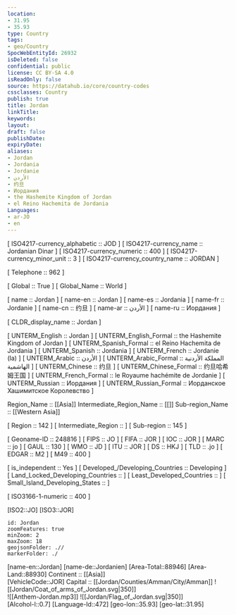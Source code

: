```yaml
---
location:
- 31.95
- 35.93
type: Country
tags:
- geo/Country
SpocWebEntityId: 26932
isDeleted: false
confidential: public
license: CC BY-SA 4.0
isReadOnly: false
source: https://datahub.io/core/country-codes
cssclasses: Country
publish: true
title: Jordan
linkTitle: 
keywords: 
layout: 
draft: false
publishDate: 
expiryDate: 
aliases:
- Jordan
- Jordania
- Jordanie
- الأردن
- 约旦
- Иордания
- the Hashemite Kingdom of Jordan
- el Reino Hachemita de Jordania
Languages:
- ar-JO
- en
---
```



[	ISO4217-currency_alphabetic	 :: JOD ] 
[	ISO4217-currency_name	 :: Jordanian Dinar ] 
[	ISO4217-currency_numeric	 :: 400 ] 
[	ISO4217-currency_minor_unit	 :: 3 ] 
[	ISO4217-currency_country_name	 :: JORDAN ] 

[	Telephone	 :: 962 ] 

[	Global	 :: True ] 
[	Global_Name	 :: World ] 

[	name	 :: Jordan ] 
[	name-en	 :: Jordan ] 
[	name-es	 :: Jordania ] 
[	name-fr	 :: Jordanie ] 
[	name-cn	 :: 约旦 ] 
[	name-ar	 :: الأردن ] 
[	name-ru	 :: Иордания ] 

[	CLDR_display_name	 :: Jordan ] 

[	UNTERM_English	 :: Jordan ] 
[	UNTERM_English_Formal	 :: the Hashemite Kingdom of Jordan ] 
[	UNTERM_Spanish_Formal	 :: el Reino Hachemita de Jordania ] 
[	UNTERM_Spanish	 :: Jordania ] 
[	UNTERM_French	 :: Jordanie (la) ] 
[	UNTERM_Arabic	 :: الأردن ] 
[	UNTERM_Arabic_Formal	 :: المملكة الأردنية الهاشمية ] 
[	UNTERM_Chinese	 :: 约旦 ] 
[	UNTERM_Chinese_Formal	 :: 约旦哈希姆王国 ] 
[	UNTERM_French_Formal	 :: le Royaume hachémite de Jordanie ] 
[	UNTERM_Russian	 :: Иордания ] 
[	UNTERM_Russian_Formal	 :: Иорданское Хашимитское Королевство ] 

Region_Name ::  [[Asia]] 
Intermediate_Region_Name ::  [[]] 
Sub-region_Name ::  [[Western Asia]] 

[	Region	 :: 142 ] 
[	Intermediate_Region	 ::  ] 
[	Sub-region	 :: 145 ] 

[	Geoname-ID	 :: 248816 ] 
[	FIPS	 :: JO ] 
[	FIFA	 :: JOR ] 
[	IOC	 :: JOR ] 
[	MARC	 :: jo ] 
[	GAUL	 :: 130 ] 
[	WMO	 :: JD ] 
[	ITU	 :: JOR ] 
[	DS	 :: HKJ ] 
[	TLD	 :: .jo ] 
[	EDGAR	 :: M2 ] 
[	M49	 :: 400 ] 

[	is_independent	 :: Yes ] 
[	Developed_/Developing_Countries	 :: Developing ] 
[	Land_Locked_Developing_Countries	 ::  ] 
[	Least_Developed_Countries	 ::  ] 
[	Small_Island_Developing_States	 ::  ] 

[	ISO3166-1-numeric	 :: 400 ] 



[ISO2::JO] 
[ISO3::JOR] 
```leaflet
id: Jordan
zoomFeatures: true 
minZoom: 2 
maxZoom: 18
geojsonFolder: .// 
markerFolder: ./
```

[name-en::Jordan] 
[name-de::Jordanien] 
[Area-Total::88946] 
[Area-Land::88930] 
Continent :: [[Asia]]  
[VehicleCode::JOR] 
Capital :: [[Jordan/Counties/Amman/City/Amman]] 
![[Jordan/Coat_of_arms_of_Jordan.svg|350]]  
![[Anthem-Jordan.mp3]]
![[Jordan/Flag_of_Jordan.svg|350]]  
[Alcohol-l::0.7] 
[Language-Id::472] 
[geo-lon::35.93] 
[geo-lat::31.95] 




